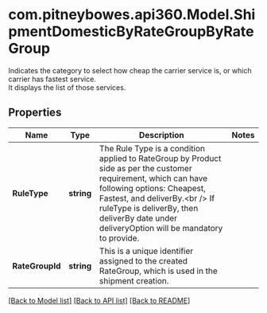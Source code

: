 # com.pitneybowes.api360.Model.ShipmentDomesticByRateGroupByRateGroup
Indicates the category to select how cheap the carrier service is, or which carrier has fastest service. <br /> It displays the list of those services. 

## Properties

Name | Type | Description | Notes
------------ | ------------- | ------------- | -------------
**RuleType** | **string** | The Rule Type is a condition applied to RateGroup by Product side as per the customer requirement, which can have following options: Cheapest, Fastest, and deliverBy.&lt;br /&gt; If ruleType is deliverBy, then deliverBy date under deliveryOption will be mandatory to provide. | 
**RateGroupId** | **string** | This is a unique identifier assigned to the created RateGroup, which is used in the shipment creation. | 

[[Back to Model list]](../../README.md#documentation-for-models) [[Back to API list]](../../README.md#documentation-for-api-endpoints) [[Back to README]](../../README.md)

